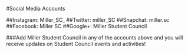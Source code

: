 #Social Media Accounts

##Instagram: Miller_SC_
##Twitter: miller_SC
##Snapchat: miller.sc
##Facebook: Miller SC
##Google+: Miller Student Council

###Add Miller Student Council in any of the accounts above and you will receive updates on Student Council events and activities!
